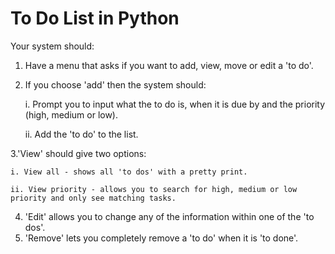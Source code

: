 # To Do List in Python

Your system should:

1. Have a menu that asks if you want to add, view, move or edit a 'to do'.

2. If you choose 'add' then the system should:
   
    i. Prompt you to input what the to do is, when it is due by and the priority (high, medium or low).
   
    ii. Add the 'to do' to the list.
   
   
3.'View' should give two options:

    i. View all - shows all 'to dos' with a pretty print.
    
    ii. View priority - allows you to search for high, medium or low priority and only see matching tasks.

    
4. 'Edit' allows you to change any of the information within one of the 'to dos'.
5. 'Remove' lets you completely remove a 'to do' when it is 'to done'.



